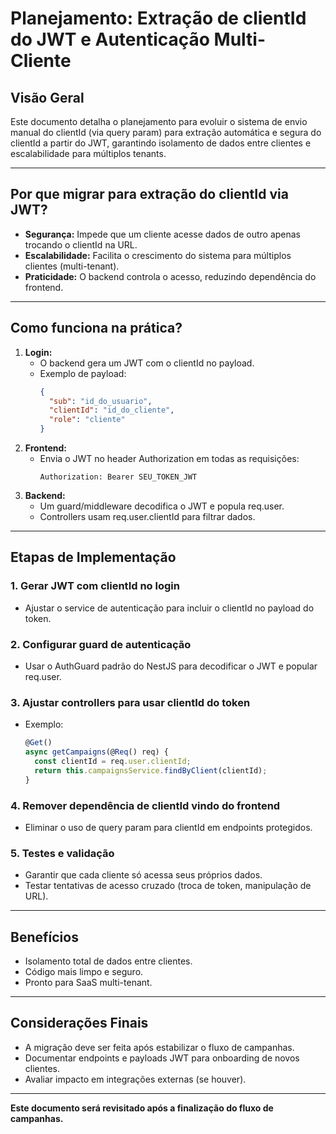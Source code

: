 # Planejamento: Extração de clientId do JWT e Autenticação Multi-Cliente

## Visão Geral
Este documento detalha o planejamento para evoluir o sistema de envio manual do clientId (via query param) para extração automática e segura do clientId a partir do JWT, garantindo isolamento de dados entre clientes e escalabilidade para múltiplos tenants.

---

## Por que migrar para extração do clientId via JWT?
- **Segurança:** Impede que um cliente acesse dados de outro apenas trocando o clientId na URL.
- **Escalabilidade:** Facilita o crescimento do sistema para múltiplos clientes (multi-tenant).
- **Praticidade:** O backend controla o acesso, reduzindo dependência do frontend.

---

## Como funciona na prática?
1. **Login:**
   - O backend gera um JWT com o clientId no payload.
   - Exemplo de payload:
     ```json
     {
       "sub": "id_do_usuario",
       "clientId": "id_do_cliente",
       "role": "cliente"
     }
     ```
2. **Frontend:**
   - Envia o JWT no header Authorization em todas as requisições:
     ```
     Authorization: Bearer SEU_TOKEN_JWT
     ```
3. **Backend:**
   - Um guard/middleware decodifica o JWT e popula req.user.
   - Controllers usam req.user.clientId para filtrar dados.

---

## Etapas de Implementação

### 1. Gerar JWT com clientId no login
- Ajustar o service de autenticação para incluir o clientId no payload do token.

### 2. Configurar guard de autenticação
- Usar o AuthGuard padrão do NestJS para decodificar o JWT e popular req.user.

### 3. Ajustar controllers para usar clientId do token
- Exemplo:
  ```typescript
  @Get()
  async getCampaigns(@Req() req) {
    const clientId = req.user.clientId;
    return this.campaignsService.findByClient(clientId);
  }
  ```

### 4. Remover dependência de clientId vindo do frontend
- Eliminar o uso de query param para clientId em endpoints protegidos.

### 5. Testes e validação
- Garantir que cada cliente só acessa seus próprios dados.
- Testar tentativas de acesso cruzado (troca de token, manipulação de URL).

---

## Benefícios
- Isolamento total de dados entre clientes.
- Código mais limpo e seguro.
- Pronto para SaaS multi-tenant.

---

## Considerações Finais
- A migração deve ser feita após estabilizar o fluxo de campanhas.
- Documentar endpoints e payloads JWT para onboarding de novos clientes.
- Avaliar impacto em integrações externas (se houver).

---

**Este documento será revisitado após a finalização do fluxo de campanhas.** 